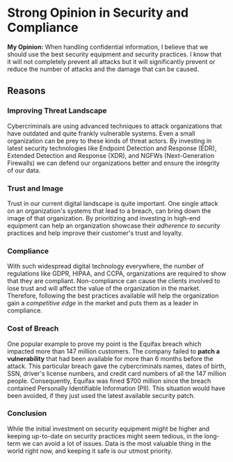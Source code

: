 # Strong Opinion in Security and Compliance
**My Opinion:** When handling confidential information, I believe that we should use the best security equipment and security practices. I know that it will not completely prevent all attacks but it will significantly prevent or reduce the number of attacks and the damage that can be caused.

## Reasons 
### Improving Threat Landscape
Cybercriminals are using advanced techniques to attack organizations that have outdated and quite frankly vulnerable systems. Even a small organization can be prey to these kinds of threat actors. By investing in latest security technologies like Endpoint Detection and Response (EDR), Extended Detection and Response (XDR), and NGFWs (Next-Generation Firewalls) we can defend our organizations better and ensure the integrity of our data. 

### Trust and Image
Trust in our current digital landscape is quite important. One single attack on an organization's systems that lead to a breach, can bring down the image of that organization. By prioritizing and investing in high-end equipment can help an organization showcase their _adherence to security_ practices and help improve their customer's trust and loyalty.

### Compliance
With such widespread digital technology everywhere, the number of regulations like GDPR, HIPAA, and CCPA, organizations are required to show that they are compliant. Non-compliance can cause the clients involved to lose trust and will affect the value of the organization in the market. Therefore, following the best practices available will help the organization gain a _competitive edge_ in the market and puts them as a leader in compliance. 

### Cost of Breach
One popular example to prove my point is the Equifax breach which impacted more than 147 million customers. The company failed to **patch a vulnerability** that had been available for more than 6 months before the attack. This particular breach gave the cybercriminals names, dates of birth, SSN, driver's license numbers, and credit card numbers of all the 147 million people. Consequently, Equifax was fined $700 million since the breach contained Personally Identifiable Information (PII). This situation would have been avoided, if they just used the latest available security patch. 

### Conclusion
While the initial investment on security equipment might be higher and keeping up-to-date on security practices might seem tedious, in the long-term we can avoid a lot of issues. Data is the most valuable thing in the world right now, and keeping it safe is our utmost priority. 
